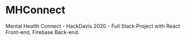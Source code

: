 # MHConnect
Mental Health Connect - HackDavis 2020 - Full Stack Project with React Front-end, Firebase Back-end. 
